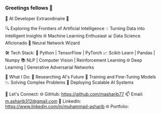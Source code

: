 ### Greetings fellows 👋

🤖 AI Developer Extraordinaire 🤖

🔍 Exploring the Frontiers of Artificial Intelligence
💡 Turning Data into Intelligent Insights
🌐 Machine Learning Enthusiast
📊 Data Science Aficionado
👾 Neural Network Wizard

🛠️ Tech Stack:
🧠 Python | TensorFlow | PyTorch
📈 Scikit-Learn | Pandas | Numpy
📚 NLP | Computer Vision | Reinforcement Learning
🌐 Deep Learning | Generative Adversarial Networks

🎯 What I Do:
🔬 Researching AI's Future
🌱 Training and Fine-Tuning Models
📉 Solving Complex Problems
🚀 Deploying Scalable AI Systems

💬 Let's Connect:
🌐 GitHub: https://github.com/masharib77
📫 Email: m.asharib312@gmail.com
📸 LinkedIn: https://www.linkedin.com/in/muhammad-asharib
🌐 Portfolio: 
